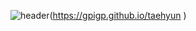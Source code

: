 ![header](https://capsule-render.vercel.app/api?type=waving&color=auto&height=150&section=header&text=CLICK%20&fontSize=40&fontColor=392f31)(https://gpigp.github.io/taehyun
)
